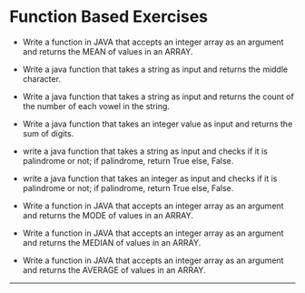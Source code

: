 # Function Based Exercises

- Write a function in JAVA that accepts an integer array as an argument and returns the MEAN of values in an ARRAY.

- Write a java function that takes a string as input and returns the middle character.

- Write a java function that takes a string as input and returns the count of the number of each vowel in the string.

- Write a java function that takes an integer value as input and returns the sum of digits.

- write a java function that takes a string as input and checks if it is palindrome or not; if palindrome, return True else, False.

- write a java function that takes an integer as input and checks if it is palindrome or not; if palindrome, return True else, False.

- Write a function in JAVA that accepts an integer array as an argument and returns the MODE of values in an ARRAY.

- Write a function in JAVA that accepts an integer array as an argument and returns the MEDIAN of values in an ARRAY.

- Write a function in JAVA that accepts an integer array as an argument and returns the AVERAGE of values in an ARRAY.
---


